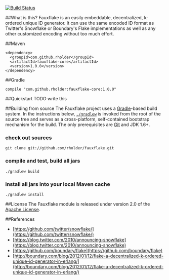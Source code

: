 [![Build Status](https://travis-ci.org/rholder/fauxflake.png)](https://travis-ci.org/rholder/fauxflake)

##What is this?
Fauxflake is an easily embeddable, decentralized, k-ordered unique ID generator.
It can use the same encoded ID format as Twitter's Snowflake or Boundary's
Flake implementations as well as any other customized encoding without too much
effort.

##Maven

    <dependency>
      <groupId>com.github.rholder</groupId>
      <artifactId>fauxflake-core</artifactId>
      <version>1.0.0</version>
    </dependency>

##Gradle

    compile "com.github.rholder:fauxflake-core:1.0.0"

##Quickstart
TODO write this

##Building from source
The Fauxflake project uses a [Gradle](http://gradle.org)-based build system. In the instructions
below, [`./gradlew`](http://vimeo.com/34436402) is invoked from the root of the source tree and serves as
a cross-platform, self-contained bootstrap mechanism for the build. The only
prerequisites are [Git](https://help.github.com/articles/set-up-git) and JDK 1.6+.

### check out sources
`git clone git://github.com/rholder/fauxflake.git`

### compile and test, build all jars
`./gradlew build`

### install all jars into your local Maven cache
`./gradlew install`

##License
The Fauxflake module is released under version 2.0 of the
[Apache License](http://www.apache.org/licenses/LICENSE-2.0).

##References
* [https://github.com/twitter/snowflake/](https://github.com/twitter/snowflake/)
* [https://blog.twitter.com/2010/announcing-snowflake](https://blog.twitter.com/2010/announcing-snowflake)
* [https://github.com/boundary/flake](https://github.com/boundary/flake)
* [http://boundary.com/blog/2012/01/12/flake-a-decentralized-k-ordered-unique-id-generator-in-erlang/](http://boundary.com/blog/2012/01/12/flake-a-decentralized-k-ordered-unique-id-generator-in-erlang/)
